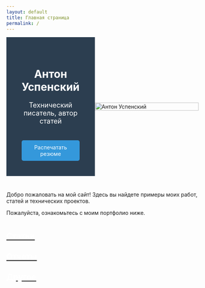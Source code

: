 ```yaml
---
layout: default
title: Главная страница
permalink: /
---
```


<link rel="stylesheet" href="https://antonuspenskiy.github.io/assets/style.css">

<!-- Верхний блок с информацией -->
<div class="intro-section" style="display: flex; align-items: center; margin-bottom: 40px;">
    <!-- Левая колонка -->
    <div class="intro-text" style="background-color: #2c3e50; color: white; padding: 40px; width: 33%; text-align: center;">
        <h1 style="margin-bottom: 20px;">Антон Успенский</h1>
        <p style="margin-bottom: 40px; font-size: 18px;">Технический писатель, автор статей</p>
        <a href="/CV/" class="print-button" style="display: inline-block; background-color: #3498db; color: white; padding: 10px 20px; text-decoration: none; border-radius: 5px;">Распечатать резюме</a>
    </div>
    <!-- Правая колонка (фотография) -->
    <div class="intro-image" style="width: 67%;">
        <img src="https://antonuspenskiy.github.io/assets/index/Main.jpg" alt="Антон Успенский" style="width: 100%; height: auto; object-fit: cover;">
    </div>
</div>

<!-- Приветственный текст -->
<div class="welcome-text" style="margin-bottom: 40px;">
    <p>Добро пожаловать на мой сайт! Здесь вы найдете примеры моих работ, статей и технических проектов. </p>
    <p>Пожалуйста, ознакомьтесь с моим портфолио ниже.</p>
</div>

<!-- Кнопки для перехода -->
<div class="button-container">
    <a href="/articles/" class="button" style="background-image: url('{{ 'https://antonuspenskiy.github.io/assets/cover-1920.jpg' | relative_url }}');">
        <h2 style="color: white; text-decoration: none;">Статьи</h2>
    </a>
    <a href="/reports/" class="button" style="background-image: url('{{ 'https://antonuspenskiy.github.io/assets/cover-1920.jpg' | relative_url }}');">
        <h2 style="color: white; text-decoration: none;">Отчеты</h2>
    </a>
    <a href="/other/" class="button" style="background-image: url('{{ 'https://antonuspenskiy.github.io/assets/cover-1920.jpg' | relative_url }}');">
        <h2 style="color: white; text-decoration: none;">Другое</h2>
    </a>
</div>
